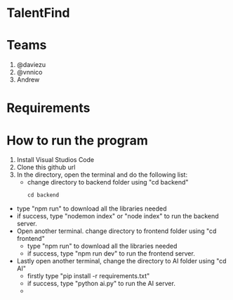 # TalentFind

# Teams
1. @daviezu
2. @vnnico
3. Andrew

# Requirements

# How to run the program

1. Install Visual Studios Code
2. Clone this github url
3. In the directory, open the terminal and do the following list:
   - change directory to backend folder using "cd backend"
     ```javascript
     cd backend
     
  - type "npm run" to download all the libraries needed
  - if success, type "nodemon index" or "node index" to run the backend server.
   - Open another terminal. change directory to frontend folder using "cd frontend"
     - type "npm run" to download all the libraries needed
     - if success, type "npm run dev" to run the frontend server.
  - Lastly open another terminal, change the directory to AI folder using "cd AI"
    - firstly type "pip install -r requirements.txt"
    - if success, type "python ai.py" to run the AI server.
    - 
